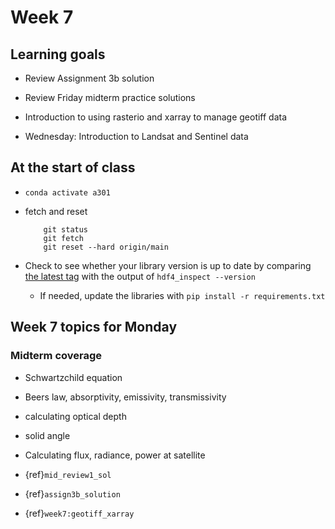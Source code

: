 # Week 7

## Learning goals

- Review Assignment 3b solution

- Review Friday midterm practice solutions

- Introduction to using rasterio and xarray to manage geotiff data

- Wednesday: Introduction to Landsat and Sentinel data

## At the start of class

* `conda activate a301`

* fetch and reset

          git status
          git fetch
          git reset --hard origin/main
          

* Check to see whether your library version is up to date by comparing [the latest tag](https://github.com/phaustin/a301_students_eoas/tags) with the output of `hdf4_inspect --version`

  * If needed, update the libraries with `pip install -r requirements.txt`

## Week 7 topics for Monday

### Midterm coverage

* Schwartzchild equation
* Beers law, absorptivity, emissivity, transmissivity
* calculating optical depth
* solid angle
* Calculating flux, radiance, power at satellite

* {ref}`mid_review1_sol`
* {ref}`assign3b_solution`
* {ref}`week7:geotiff_xarray`
